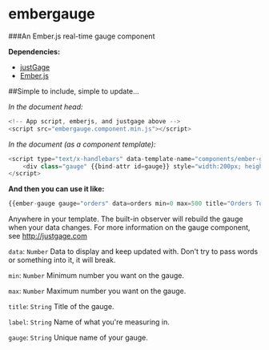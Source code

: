 embergauge
==========

###An Ember.js real-time gauge component

**Dependencies:**

+ [justGage](http://justgage.com/)
+ [Ember.js](http://emberjs.com/)

##Simple to include, simple to update...

*In the document head:*
```javascript
<!-- App script, emberjs, and justgage above -->
<script src="embergauge.component.min.js"></script>
```

*In the document (as a component template):*
```javascript
<script type="text/x-handlebars" data-template-name="components/ember-gauge">
    <div class="gauge" {{bind-attr id=gauge}} style="width:200px; height:160px; margin:0 auto;"></div> {{! you can add custom styling here. It's included inline based on what justgage.com did.}}
</script>
```


**And then you can use it like:**

```javascript
{{ember-gauge gauge="orders" data=orders min=0 max=500 title="Orders Today" label="Orders"}}
```

Anywhere in your template. The built-in observer will rebuild the gauge when your data changes. For more information on the gauge component, see http://justgage.com


`data`: `Number` Data to display and keep updated with. Don't try to pass words or something into it, it will break.

`min`: `Number` Minimum number you want on the gauge.

`max`: `Number` Maximum number you want on the gauge.

`title`: `String` Title of the gauge.

`label`: `String` Name of what you're measuring in.

`gauge`: `String` Unique name of your gauge.
